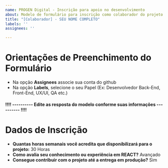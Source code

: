 ```yaml
---
name: PROGEN Digital - Inscrição para apoio no desenvolvimento
about: Modelo de formulário para inscrição como colaborador do projeto
title: "[Colaborador] - SEU NOME COMPLETO"
labels: ''
assignees: ''

---
```


# Orientações de Preenchimento do Formulário

- Na opção **Assignees** associe sua conta do github
- Na opção **Labels**, selecione o seu Papel (Ex: Desenvolvedor Back-End, Front-End, UX/UI, QA etc.)

#### !!!! ---------- Edite as resposta do modelo conforme suas informações ---------- !!!!

# Dados de Inscrição

- **Quantas horas semanais você acredita que disponibilizará para o projeto:** 30 Horas
- **Como avalia seu conhecimento ou experiência em REACT?** Avançado
- **Consegue contribuir com o projeto até a entrega em produção?** Sim
